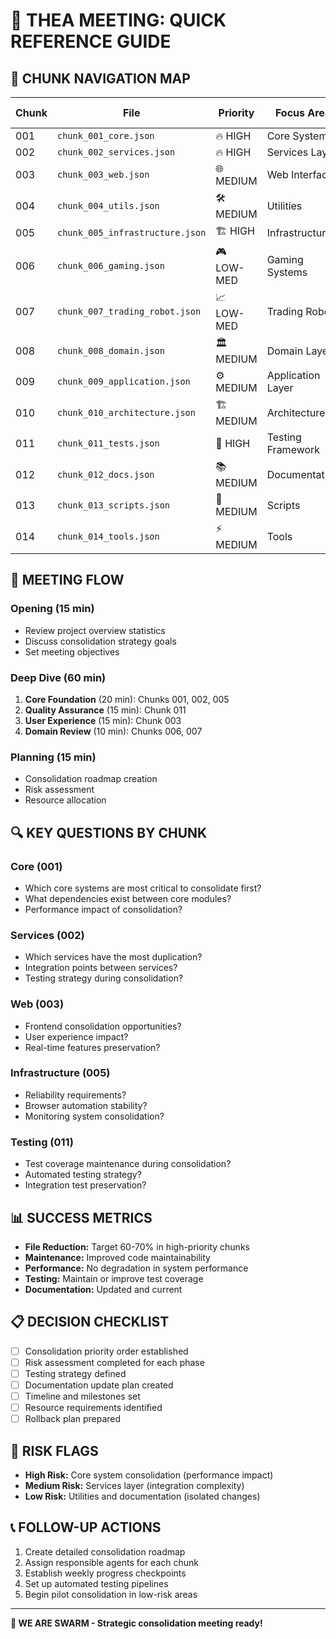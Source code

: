 # 🚀 **THEA MEETING: QUICK REFERENCE GUIDE**

## 📁 **CHUNK NAVIGATION MAP**

| Chunk | File | Priority | Focus Area | Files | Consolidation Opportunities |
|-------|------|----------|------------|-------|-----------------------------|
| 001 | `chunk_001_core.json` | 🔥 HIGH | Core Systems | 50 | 50 |
| 002 | `chunk_002_services.json` | 🔥 HIGH | Services Layer | 50 | 50 |
| 003 | `chunk_003_web.json` | 🌐 MEDIUM | Web Interface | 50 | 9 |
| 004 | `chunk_004_utils.json` | 🛠️ MEDIUM | Utilities | 6 | 6 |
| 005 | `chunk_005_infrastructure.json` | 🏗️ HIGH | Infrastructure | 25 | 25 |
| 006 | `chunk_006_gaming.json` | 🎮 LOW-MED | Gaming Systems | 15 | 15 |
| 007 | `chunk_007_trading_robot.json` | 📈 LOW-MED | Trading Robot | 25 | 25 |
| 008 | `chunk_008_domain.json` | 🏛️ MEDIUM | Domain Layer | 16 | 16 |
| 009 | `chunk_009_application.json` | ⚙️ MEDIUM | Application Layer | 4 | 4 |
| 010 | `chunk_010_architecture.json` | 🏗️ MEDIUM | Architecture | 4 | 4 |
| 011 | `chunk_011_tests.json` | 🧪 HIGH | Testing Framework | 50 | 50 |
| 012 | `chunk_012_docs.json` | 📚 MEDIUM | Documentation | 50 | 50 |
| 013 | `chunk_013_scripts.json` | 🔧 MEDIUM | Scripts | 38 | 38 |
| 014 | `chunk_014_tools.json` | ⚡ MEDIUM | Tools | 29 | 29 |

## 🎯 **MEETING FLOW**

### **Opening (15 min)**
- Review project overview statistics
- Discuss consolidation strategy goals
- Set meeting objectives

### **Deep Dive (60 min)**
1. **Core Foundation** (20 min): Chunks 001, 002, 005
2. **Quality Assurance** (15 min): Chunk 011
3. **User Experience** (15 min): Chunk 003
4. **Domain Review** (10 min): Chunks 006, 007

### **Planning (15 min)**
- Consolidation roadmap creation
- Risk assessment
- Resource allocation

## 🔍 **KEY QUESTIONS BY CHUNK**

### **Core (001)**
- Which core systems are most critical to consolidate first?
- What dependencies exist between core modules?
- Performance impact of consolidation?

### **Services (002)**
- Which services have the most duplication?
- Integration points between services?
- Testing strategy during consolidation?

### **Web (003)**
- Frontend consolidation opportunities?
- User experience impact?
- Real-time features preservation?

### **Infrastructure (005)**
- Reliability requirements?
- Browser automation stability?
- Monitoring system consolidation?

### **Testing (011)**
- Test coverage maintenance during consolidation?
- Automated testing strategy?
- Integration test preservation?

## 📊 **SUCCESS METRICS**

- **File Reduction:** Target 60-70% in high-priority chunks
- **Maintenance:** Improved code maintainability
- **Performance:** No degradation in system performance
- **Testing:** Maintain or improve test coverage
- **Documentation:** Updated and current

## 📋 **DECISION CHECKLIST**

- [ ] Consolidation priority order established
- [ ] Risk assessment completed for each phase
- [ ] Testing strategy defined
- [ ] Documentation update plan created
- [ ] Timeline and milestones set
- [ ] Resource requirements identified
- [ ] Rollback plan prepared

## 🚨 **RISK FLAGS**

- **High Risk:** Core system consolidation (performance impact)
- **Medium Risk:** Services layer (integration complexity)
- **Low Risk:** Utilities and documentation (isolated changes)

## 📞 **FOLLOW-UP ACTIONS**

1. Create detailed consolidation roadmap
2. Assign responsible agents for each chunk
3. Establish weekly progress checkpoints
4. Set up automated testing pipelines
5. Begin pilot consolidation in low-risk areas

---

**🐝 WE ARE SWARM - Strategic consolidation meeting ready!**

